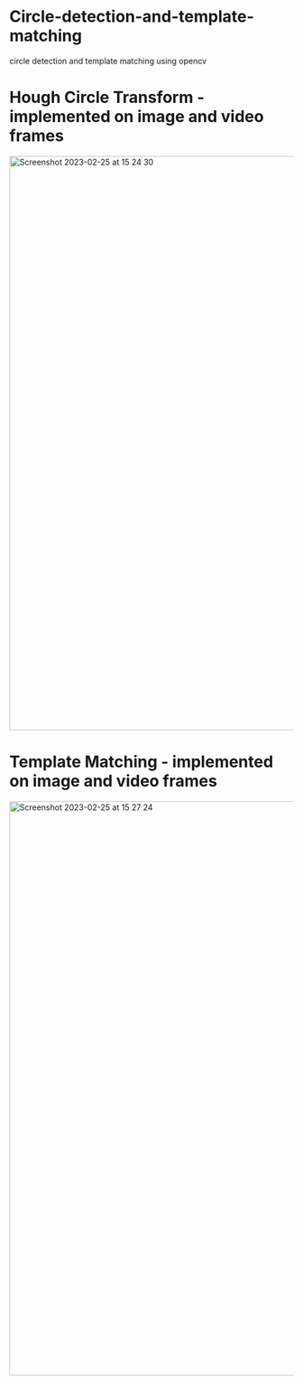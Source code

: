 # Circle-detection-and-template-matching
circle detection and template matching using opencv

# Hough Circle Transform - implemented on image and video frames
<img width="1016" alt="Screenshot 2023-02-25 at 15 24 30" src="https://user-images.githubusercontent.com/50849702/221574995-83bd0489-a80b-4feb-9a6d-e75d9475bf3a.png">

# Template Matching - implemented on image and video frames
<img width="1016" alt="Screenshot 2023-02-25 at 15 27 24" src="https://user-images.githubusercontent.com/50849702/221575367-0963e94a-72b7-44bf-a061-5bfa03d8728d.png">
